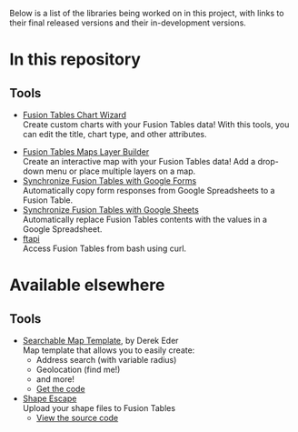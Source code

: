 Below is a list of the libraries being worked on in this project, with links to their final released versions and their in-development versions.

# In this repository #

## Tools ##

  * <a href='http://fusion-tables-api-samples.googlecode.com/svn/trunk/FusionTablesChartWizard/src/index.html'>Fusion Tables Chart Wizard</a><br>Create custom charts with your Fusion Tables data! With this tools, you can edit the title, chart type, and other attributes.<br>
<ul><li><a href='http://fusion-tables-api-samples.googlecode.com/svn/trunk/FusionTablesLayerWizard/src/index.html'>Fusion Tables Maps Layer Builder</a><br>Create an interactive map with your Fusion Tables data! Add a drop-down menu or place multiple layers on a map.<br>
</li><li><a href='http://fusion-tables-api-samples.googlecode.com/svn/trunk/FusionTablesFormSync/docs/reference.html'>Synchronize Fusion Tables with Google Forms</a><br>Automatically copy form responses from Google Spreadsheets to a Fusion Table.<br>
</li><li><a href='http://fusion-tables-api-samples.googlecode.com/svn/trunk/FusionTablesSheetSync/docs/reference.html'>Synchronize Fusion Tables with Google Sheets</a><br>Automatically replace Fusion Tables contents with the values in a Google Spreadsheet.<br>
</li><li><a href='http://fusion-tables-api-samples.googlecode.com/svn/trunk/ftapi'>ftapi</a><br>Access Fusion Tables from bash using curl.</li></ul>

<h1>Available elsewhere</h1>

<h2>Tools</h2>

<ul><li><a href='http://derekeder.com/searchable_map_template/'>Searchable Map Template</a>, by Derek Eder<br>Map template that allows you to easily create:<br>
<ul><li>Address search (with variable radius)<br>
</li><li>Geolocation (find me!)<br>
</li><li>and more!<br>
</li><li><a href='https://github.com/derekeder/FusionTable-Map-Template'>Get the code</a>
</li></ul></li><li><a href='http://shpescape.com'>Shape Escape</a><br>Upload your shape files to Fusion Tables<br>
<ul><li><a href='http://code.google.com/p/shpescape/'>View the source code</a>